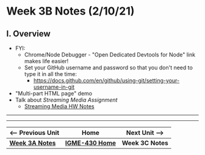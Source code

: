# Week 3B Notes (2/10/21)

## I. Overview

- FYI:
  - Chrome/Node Debugger - "Open Dedicated Devtools for Node" link makes life easier!
  - Set your GitHub username and password so that you don't need to type it in all the time:
    - https://docs.github.com/en/github/using-git/setting-your-username-in-git
- "Multi-part HTML page" demo
- Talk about *Streaming Media Assignment*
  - [Streaming Media HW Notes](../hw-notes/streaming-media-HW.md)

<hr><hr>

| <-- Previous Unit | Home | Next Unit -->
| --- | --- | --- 
| [**Week 3A Notes**](3A.md)   |  [**IGME-430 Home**](../README.md) | **Week 3C Notes**

